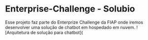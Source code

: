 # Enterprise-Challenge - Solubio
Esse projeto faz parte do Enterprize Challenge da FIAP onde iremos desenvolver uma solução de chatbot em hospedado em nuvem.
![Arquitetura de solução para chatbot](
